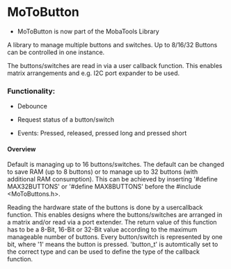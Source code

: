 # MoToButton

- MoToButton is now part of the MobaTools Library
 
A library to manage multiple buttons and switches. Up to 8/16/32 Buttons can be controlled in one instance.

The buttons/switches are read in via a user callback function. This enables matrix arrangements and e.g. I2C port expander to be used.

### Functionality:

- Debounce

- Request status of a button/switch

- Events: Pressed, released, pressed long and pressed short
  
#### Overview
 Default is managing up to 16 buttons/switches.
 The default can be changed to save RAM (up to 8 buttons) or to manage up to 32 buttons (with additional RAM consumption). 
 This can be achieved by inserting '#define MAX32BUTTONS' or '#define MAX8BUTTONS'  before the #include <MoToButtons.h>.
  
Reading the hardware state of the buttons is done by a usercallback function. 
This enables designs where the buttons/switches are arranged in a matrix and/or read via a port extender.
The return value of this function has to be a 8-Bit, 16-Bit or 32-Bit value according to the maximum manageable 
number of buttons. Every button/switch is represented by one bit, where '1' means the button is pressed.
'button_t' is automtically set to the correct type and can be used to define the type of the callback function.
